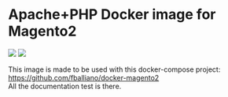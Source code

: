 # Apache+PHP Docker image for Magento2

[![](https://images.microbadger.com/badges/version/fballiano/magento2-apache-php.svg)](http://microbadger.com/images/fballiano/magento2-apache-php)
[![](https://images.microbadger.com/badges/image/fballiano/magento2-apache-php.svg)](http://microbadger.com/images/fballiano/magento2-apache-php)

This image is made to be used with this docker-compose project:  
https://github.com/fballiano/docker-magento2  
All the documentation test is there.

